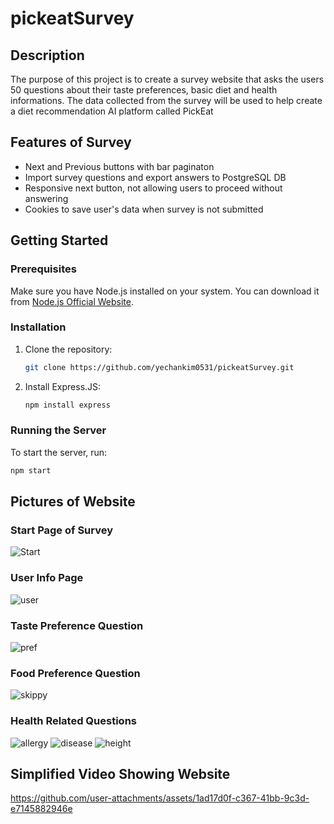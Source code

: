 # pickeatSurvey

## Description
The purpose of this project is to create a survey website that asks the users 50 questions about their taste preferences, basic diet and health informations. The data collected from the survey will be used to help create a diet recommendation AI platform called PickEat

## Features of Survey
- Next and Previous buttons with bar paginaton
- Import survey questions and export answers to PostgreSQL DB 
- Responsive next button, not allowing users to proceed without answering
- Cookies to save user's data when survey is not submitted


## Getting Started

### Prerequisites
Make sure you have Node.js installed on your system. You can download it from [Node.js Official Website](https://nodejs.org/).

### Installation
1. Clone the repository:
    ```sh
    git clone https://github.com/yechankim0531/pickeatSurvey.git
    ```

2. Install Express.JS:




    ```sh
    npm install express
    ```

### Running the Server
To start the server, run:
```sh
npm start
```
## Pictures of Website
### Start Page of Survey
![Start](https://github.com/user-attachments/assets/1a69b99d-e8e9-463e-889d-43e7feb40b90)

### User Info Page
![user](https://github.com/user-attachments/assets/1c244406-9087-4dfd-b01b-0d39eac733ec)

### Taste Preference Question
![pref](https://github.com/user-attachments/assets/52f52143-cfaa-485e-8a35-ede062c96f3f)

### Food Preference Question

![skippy](https://github.com/user-attachments/assets/9f9babfb-74a3-4a1b-950a-1f1adacdb235)

### Health Related Questions

![allergy](https://github.com/user-attachments/assets/491496d8-c6fb-4f9f-8023-3d6d5a777650)
![disease](https://github.com/user-attachments/assets/ef37374a-cffb-410f-82c4-5cf4962e5a55)
![height](https://github.com/user-attachments/assets/6dbcab4f-9df1-4003-be91-6be9fce1336d)


## Simplified Video Showing Website

https://github.com/user-attachments/assets/1ad17d0f-c367-41bb-9c3d-e7145882946e


